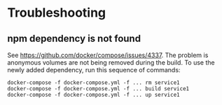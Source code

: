 # Troubleshooting

## npm dependency is not found

See https://github.com/docker/compose/issues/4337. The problem is anonymous volumes are not being removed during the build. To use the newly added dependency, run this sequence of commands:

```
docker-compose -f docker-compose.yml -f ... rm service1
docker-compose -f docker-compose.yml -f ... build service1
docker-compose -f docker-compose.yml -f ... up service1
```
